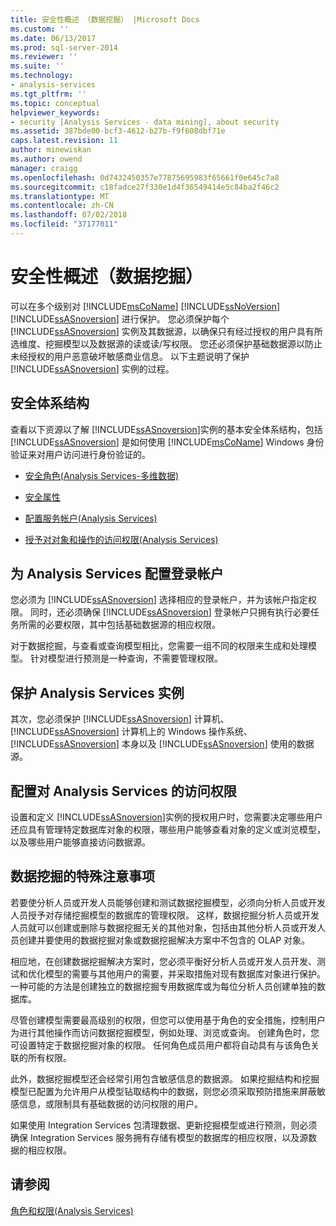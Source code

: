 ```yaml
---
title: 安全性概述 （数据挖掘） |Microsoft Docs
ms.custom: ''
ms.date: 06/13/2017
ms.prod: sql-server-2014
ms.reviewer: ''
ms.suite: ''
ms.technology:
- analysis-services
ms.tgt_pltfrm: ''
ms.topic: conceptual
helpviewer_keywords:
- security [Analysis Services - data mining], about security
ms.assetid: 387bde00-bcf3-4612-b27b-f9f608dbf71e
caps.latest.revision: 11
author: minewiskan
ms.author: owend
manager: craigg
ms.openlocfilehash: 0d7432450357e77875695983f65661f0e645c7a8
ms.sourcegitcommit: c18fadce27f330e1d4f36549414e5c84ba2f46c2
ms.translationtype: MT
ms.contentlocale: zh-CN
ms.lasthandoff: 07/02/2018
ms.locfileid: "37177011"
---
```

# <a name="security-overview-data-mining"></a>安全性概述（数据挖掘）
  可以在多个级别对 [!INCLUDE[msCoName](../../includes/msconame-md.md)] [!INCLUDE[ssNoVersion](../../includes/ssnoversion-md.md)] [!INCLUDE[ssASnoversion](../../includes/ssasnoversion-md.md)] 进行保护。 您必须保护每个 [!INCLUDE[ssASnoversion](../../includes/ssasnoversion-md.md)] 实例及其数据源，以确保只有经过授权的用户具有所选维度、挖掘模型以及数据源的读或读/写权限。 您还必须保护基础数据源以防止未经授权的用户恶意破坏敏感商业信息。 以下主题说明了保护 [!INCLUDE[ssASnoversion](../../includes/ssasnoversion-md.md)] 实例的过程。  
  
##  <a name="bkmk_Architecture"></a> 安全体系结构  
 查看以下资源以了解 [!INCLUDE[ssASnoversion](../../includes/ssasnoversion-md.md)]实例的基本安全体系结构，包括 [!INCLUDE[ssASnoversion](../../includes/ssasnoversion-md.md)] 是如何使用 [!INCLUDE[msCoName](../../includes/msconame-md.md)] Windows 身份验证来对用户访问进行身份验证的。  
  
-   [安全角色&#40;Analysis Services-多维数据&#41;](../multidimensional-models/olap-logical/security-roles-analysis-services-multidimensional-data.md)  
  
-   [安全属性](../server-properties/security-properties.md)  
  
-   [配置服务帐户&#40;Analysis Services&#41;](../instances/configure-service-accounts-analysis-services.md)  
  
-   [授予对对象和操作的访问权限&#40;Analysis Services&#41;](../multidimensional-models/authorizing-access-to-objects-and-operations-analysis-services.md)  
  
##  <a name="bkmk_Logon"></a> 为 Analysis Services 配置登录帐户  
 您必须为 [!INCLUDE[ssASnoversion](../../includes/ssasnoversion-md.md)] 选择相应的登录帐户，并为该帐户指定权限。 同时，还必须确保 [!INCLUDE[ssASnoversion](../../includes/ssasnoversion-md.md)] 登录帐户只拥有执行必要任务所需的必要权限，其中包括基础数据源的相应权限。  
  
 对于数据挖掘，与查看或查询模型相比，您需要一组不同的权限来生成和处理模型。 针对模型进行预测是一种查询，不需要管理权限。  
  
##  <a name="bkmk_Instance"></a> 保护 Analysis Services 实例  
 其次，您必须保护 [!INCLUDE[ssASnoversion](../../includes/ssasnoversion-md.md)] 计算机、 [!INCLUDE[ssASnoversion](../../includes/ssasnoversion-md.md)] 计算机上的 Windows 操作系统、 [!INCLUDE[ssASnoversion](../../includes/ssasnoversion-md.md)] 本身以及 [!INCLUDE[ssASnoversion](../../includes/ssasnoversion-md.md)] 使用的数据源。  
  
##  <a name="bkmk_Access"></a> 配置对 Analysis Services 的访问权限  
 设置和定义 [!INCLUDE[ssASnoversion](../../includes/ssasnoversion-md.md)]实例的授权用户时，您需要决定哪些用户还应具有管理特定数据库对象的权限，哪些用户能够查看对象的定义或浏览模型，以及哪些用户能够直接访问数据源。  
  
##  <a name="bkmk_DMspecial"></a> 数据挖掘的特殊注意事项  
 若要使分析人员或开发人员能够创建和测试数据挖掘模型，必须向分析人员或开发人员授予对存储挖掘模型的数据库的管理权限。 这样，数据挖掘分析人员或开发人员就可以创建或删除与数据挖掘无关的其他对象，包括由其他分析人员或开发人员创建并要使用的数据挖掘对象或数据挖掘解决方案中不包含的 OLAP 对象。  
  
 相应地，在创建数据挖掘解决方案时，您必须平衡好分析人员或开发人员开发、测试和优化模型的需要与其他用户的需要，并采取措施对现有数据库对象进行保护。 一种可能的方法是创建独立的数据挖掘专用数据库或为每位分析人员创建单独的数据库。  
  
 尽管创建模型需要最高级别的权限，但您可以使用基于角色的安全措施，控制用户为进行其他操作而访问数据挖掘模型，例如处理、浏览或查询。 创建角色时，您可设置特定于数据挖掘对象的权限。 任何角色成员用户都将自动具有与该角色关联的所有权限。  
  
 此外，数据挖掘模型还会经常引用包含敏感信息的数据源。 如果挖掘结构和挖掘模型已配置为允许用户从模型钻取结构中的数据，则您必须采取预防措施来屏蔽敏感信息，或限制具有基础数据的访问权限的用户。  
  
 如果使用 Integration Services 包清理数据、更新挖掘模型或进行预测，则必须确保 Integration Services 服务拥有存储有模型的数据库的相应权限，以及源数据的相应权限。  
  
## <a name="see-also"></a>请参阅  
 [角色和权限&#40;Analysis Services&#41;](../multidimensional-models/roles-and-permissions-analysis-services.md)  
  
  
